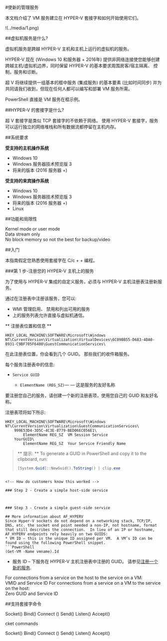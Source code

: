 #使新的管理服务

本文档介绍了 VM 服务建立在 HYPER-V 套接字和如何开始使用它们。

!(../media/1.png)

##虚拟机服务是什么?

虚拟机服务是跨越 HYPER-V 主机和主机上运行的虚拟机的服务。

HYPER-V 现在 (Windows 10 和服务器 + 2016年) 提供非网络连接使您能够创建跨越主机/虚拟机边界，同时保留 HYPER-V 的基本要求周围房客/宿主隔离、 控制，服务和诊断。

超 V 将继续提供一组基本的框中服务 (集成服务) 的基本要素 (比如时间同步) 并为共同请我们收到，但现在任何人都可以编写和部署 VM 服务所需。

PowerShell 直接是 VM 服务在框示例。

##HYPER-V 的套接字是什么?

超 V 套接字是类似 TCP 套接字的不依赖于网络。
使用 HYPER-V 套接字，服务可以运行独立的网络堆栈和所有数据流都停留在主机内存。

##系统要求

**受支持的主机操作系统**

*   Windows 10
*   Windows 服务器技术预览版 3
*   将来的版本 (2016 服务器 +)

**受支持的来宾操作系统**

*   Windows 10
*   Windows 服务器技术预览版 3
*   将来的版本 (2016 服务器 +)
*   Linux

##功能和局限性

Kernel mode or user mode  
Data stream only    
No block memory so not the best for backup/video  

##入门

本指南假定您熟悉使用套接字在 C/c + + 编程。

###第 1 步-注册您的 HYPER-V 主机上的服务

为了使用与 HYPER-V 集成的自定义服务，必须与 HYPER-V 主机注册表注册新服务。

通过在注册表中注册该服务，您可以:

*   WMI 管理启用、 禁用和列出可用的服务
*   上的服务列表允许直接与虚拟机通信。

** 注册表位置和信息 **


```
HKEY_LOCAL_MACHINE\SOFTWARE\Microsoft\Windows NT\CurrentVersion\Virtualization\VirtualDevices\6C09BB55-D683-4DA0-8931-C9BF705F6480\GuestCommunicationServices\

```

在此注册表位置，你会看到几个 GUID。
那些我们的收件箱服务。

每个服务注册表中的信息:

*   `Service GUID`
    
    *   `ElementName (REG_SZ)`— — 这是服务的友好名称

要注册您自己的服务，请创建一个新的注册表项，使用您自己的 GUID 和友好名称。

注册表项将如下所示:


```
HKEY_LOCAL_MACHINE\SOFTWARE\Microsoft\Windows NT\CurrentVersion\Virtualization\GuestCommunicationServices\
    999E53D4-3D5C-4C3E-8779-BED06EC056E1\
        ElementName REG_SZ  VM Session Service
    YourGUID\
        ElementName REG_SZ  Your Service Friendly Name

```


> ** 提示: **  To generate a GUID in PowerShell and copy it to the clipboard, run:  
> ``` PowerShell
> [System.Guid]::NewGuid().ToString() | clip.exe
> 


```

<!-- How do customers know this worked -->

### Step 2 - Create a simple host-side service



### Step 3 - Create a simple guest-side service

## More information about AF_HYPERV
Since Hyper-V sockets do not depend on a networking stack, TCP/IP, DNS, etc. the socket end point needed a non-IP, not hostname, format that still describes the connection.  In lieu of an IP or hostname, AF_HYPERV endpoints rely heavily on two GUIDS:  
* VM ID – this is the unique ID assigned per VM.  A VM’s ID can be found using the following PowerShell snippet.
```PowerShell
(Get-VM -Name vmname).Id

```

*   服务 ID – 下服务在 HYPER-V 主机注册表中注册的 GUID。
    请参见[注册一个新的服务](#GettingStarted).

For connections from a service on the host to the service on a VM:  
VMID and Service ID
For connections from a service on a VM to the service on the host:  
Zero GUID and Service ID

##支持套接字命令

Socket()
Bind()
Connect ()
Send()
Listen()
Accept()


cket commands

Socket()
Bind()
Connect ()
Send()
Listen()
Accept()


 
